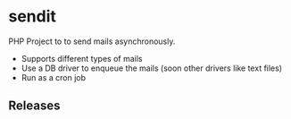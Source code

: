 sendit
======

PHP Project to to send mails asynchronously.

- Supports different types of mails
- Use a DB driver to enqueue the mails (soon other drivers like text files)
- Run as a cron job

Releases
--------

